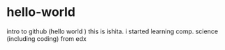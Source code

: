 # hello-world
intro to github (hello world )
this is ishita. i started learning comp. science (including coding) from edx
